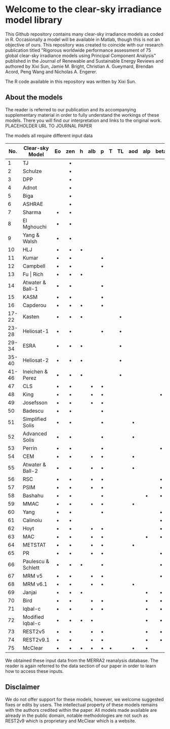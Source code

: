 # Welcome to the clear-sky irradiance model library
This Github repository contains many clear-sky irradiance models as coded in R. Occasionally a model will be available in Matlab, though this is not an objective of ours.
This repository was created to coincide with our research publication titled "Rigorous worldwide performance assessment of 75 global clear-sky irradiance models using Principal Component Analysis" published in the Journal of Renewable and Sustainable Energy Reviews and authored by Xixi Sun, Jamie M. Bright, Christian A. Gueymard, Brendan Acord, Peng Wang and Nicholas A. Engerer.

The R code available in this repository was written by Xixi Sun.

## About the models
The reader is referred to our publication and its accompanying supplementary material in order to fully understand the workings of these models. There you will find our interpretation and links to the original work.
PLACEHOLDER URL TO JOURNAL PAPER

The models all require different input data


|No. |Clear-sky Model|Eo|zen|h|alb|p|T|TL|aod|alp|beta|O3|NO2 |H2O|tau|Tot 
|---|------|:--:|:--:|:--:|:--:|:--:|:--:|:--:|:--:|:--:|:--:|:--:|:--:|:--:|:--:|:--:
|1 | TJ || •| | | | | | | | | | | | | 1 
|2 | Schulze || •| | | | | | | | | | | | | 1 
|3 | DPP || •| | | | | | | | | | | | | 1 
|4 | Adnot || •| | | | | | | | | | | | | 1 
|5 | Biga ||•| | | | | | | | | | | | | 1 
|6 | ASHRAE ||•| | | | | | | | | | | | | 1 
|7 | Sharma | •|•| | | | | | | | | | | | | 2 
|8 | El Mghouchi | •|•| | | | | | | | | | | | | 2 
|9 | Yang & Walsh | •|•| | | | | | | | | | | | | 2 
|10 | HLJ |•|•|• ||||||| | | ||| 3 
|11 | Kumar |•|• |||• ||||||| | || 3 
|12 | Campbell |•|• |||• ||||||| | || 3 
|13 | Fu \| Rich | • |• |•|| | |||| | | ||| 3 
|14 | Atwater & Ball-1 |•|•|| |•| | | | | | | |• | |4 
|15 | KASM |•|•| | |•| | | | | | | |• | |4 
|16 | Capderou |•|•| •| |•| | | | | | | | | |4 
|17-22 | Kasten | •|• |• ||||• || | | | | | | 4 
|23-28 | Heliosat-1 | •|•|||• ||• ||| || | | | 4 
|29-34 | ESRA | •|• |•| | | |• | | | | | | | | 4 
|35-40 | Heliosat-2 |•|• |• ||||• ||| | | || | 4 
|41-46 | Ineichen & Perez | •|•|• ||||• || | | ||| | 4 
|47 | CLS |•|•||•|• ||| |||||• | |5 
|48 | King |•|•||•|• ||| ||•||| | |5 
|49 | Josefsson | •|•||•|• ||| |||||• | |5 
|50 | Badescu | • |• |||• ||| |||•||• | |5 
|51 | Simplified Solis | •|•|||• |||• |||||• | |5 
|52 | Advanced Solis | •|•|||• |||• |||||• | |5 
|53 | Perrin | •|•|||• ||| ||•|•||• | |6 
|54 | CEM | •|•||•|• ||| • | ||||• | |6 
|55 | Atwater & Ball-2 | •|• ||• |•|| |•|||||•| |6 
|56 | RSC | •|•||•|•|| | ||•|||•| |6 
|57 | PSIM | •|•||•|•|| | ||•|||•| |6 
|58 | Bashahu |•|•| | |• | | | |•|•| ||•| |6 
|59 | MMAC | •|•||•|•|||•|||||•| |6 
|60 | Yang | •|•|||•|||||•|•||•| |6 
|61 | Calinoiu |•|•||||||||•|•|•|• | |6 
|62 | Hoyt | •|•||•|•|||||•|•||•| | 7 
|63 | MAC | •|•||•|•||||•|•|||•||7 
|64 | METSTAT | •|•| |•|•|||•| | |•| |•| | 7 
|65 | PR | •|•| |•|•| | | | |•|•| |•| | 7 
|66 | Paulescu & Schlett | •|•|•| |•| | | | |•|•| |•| | 7 
|67 | MRM v5 | •|•||•|•|||||•|•||• | |7 
|68 | MRM v6.1 | •|•||•|•|||•| | |•||•|| 7 
|69 | Janjai |•|•|•| |||||•|• |• ||•| | 7 
|70 | Bird | •|•||• |•||| |•|• |• ||• | |8 
|71 | Iqbal-c | •|•||•|•||| |•|• |• ||• | |8 
|72 | Modified Iqbal-c |•|•|•|•| ||||•|•|•||•| |8 
|73 | REST2v5 | •|•||•|•||||• |• |• |• |• || 9 
|74 | REST2v9.1 |•|•||•|•||||•|•|•| |•|•| 9 
|75 | McClear | •|•|•|•|•|•|| •|•| | •| |•| | 10 


We obtained these input data from the MERRA2 reanalysis database. 
The reader is again referred to the data section of our paper in order to learn how to access these inputs.

## Disclaimer
We do not offer support for these models, however, we welcome suggested fixes or edits by users. 
The intellectual property of these models remains with the authors credited within the paper. 
All models made available are already in the public domain, notable methodologies are not such as REST2v9 which is proprietary and McClear which is a website.
